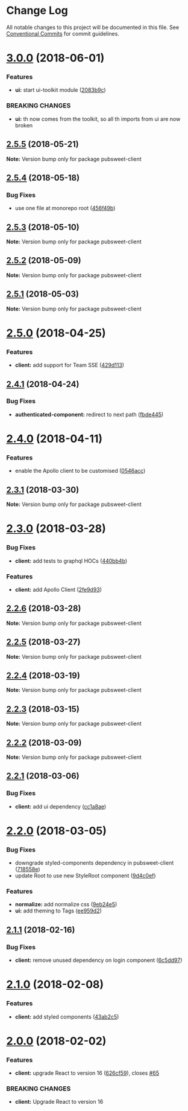 # Change Log

All notable changes to this project will be documented in this file.
See [Conventional Commits](https://conventionalcommits.org) for commit guidelines.

<a name="3.0.0"></a>
# [3.0.0](https://gitlab.coko.foundation/pubsweet/pubsweet/compare/pubsweet-client@2.5.5...pubsweet-client@3.0.0) (2018-06-01)


### Features

* **ui:** start ui-toolkit module ([2083b9c](https://gitlab.coko.foundation/pubsweet/pubsweet/commit/2083b9c))


### BREAKING CHANGES

* **ui:** th now comes from the toolkit, so all th imports from ui are now broken




<a name="2.5.5"></a>
## [2.5.5](https://gitlab.coko.foundation/pubsweet/pubsweet/compare/pubsweet-client@2.5.4...pubsweet-client@2.5.5) (2018-05-21)




**Note:** Version bump only for package pubsweet-client

<a name="2.5.4"></a>
## [2.5.4](https://gitlab.coko.foundation/pubsweet/pubsweet/compare/pubsweet-client@2.5.3...pubsweet-client@2.5.4) (2018-05-18)


### Bug Fixes

* use one file at monorepo root ([456f49b](https://gitlab.coko.foundation/pubsweet/pubsweet/commit/456f49b))




<a name="2.5.3"></a>
## [2.5.3](https://gitlab.coko.foundation/pubsweet/pubsweet/compare/pubsweet-client@2.5.2...pubsweet-client@2.5.3) (2018-05-10)




**Note:** Version bump only for package pubsweet-client

<a name="2.5.2"></a>
## [2.5.2](https://gitlab.coko.foundation/pubsweet/pubsweet/compare/pubsweet-client@2.5.1...pubsweet-client@2.5.2) (2018-05-09)




**Note:** Version bump only for package pubsweet-client

<a name="2.5.1"></a>
## [2.5.1](https://gitlab.coko.foundation/pubsweet/pubsweet/compare/pubsweet-client@2.5.0...pubsweet-client@2.5.1) (2018-05-03)




**Note:** Version bump only for package pubsweet-client

<a name="2.5.0"></a>
# [2.5.0](https://gitlab.coko.foundation/pubsweet/pubsweet/compare/pubsweet-client@2.4.1...pubsweet-client@2.5.0) (2018-04-25)


### Features

* **client:** add support for Team SSE ([429d113](https://gitlab.coko.foundation/pubsweet/pubsweet/commit/429d113))




<a name="2.4.1"></a>
## [2.4.1](https://gitlab.coko.foundation/pubsweet/pubsweet/compare/pubsweet-client@2.4.0...pubsweet-client@2.4.1) (2018-04-24)


### Bug Fixes

* **authenticated-component:** redirect to next path ([fbde445](https://gitlab.coko.foundation/pubsweet/pubsweet/commit/fbde445))




<a name="2.4.0"></a>
# [2.4.0](https://gitlab.coko.foundation/pubsweet/pubsweet/compare/pubsweet-client@2.3.1...pubsweet-client@2.4.0) (2018-04-11)


### Features

* enable the Apollo client to be customised ([0546acc](https://gitlab.coko.foundation/pubsweet/pubsweet/commit/0546acc))




<a name="2.3.1"></a>
## [2.3.1](https://gitlab.coko.foundation/pubsweet/pubsweet/compare/pubsweet-client@2.3.0...pubsweet-client@2.3.1) (2018-03-30)




**Note:** Version bump only for package pubsweet-client

<a name="2.3.0"></a>
# [2.3.0](https://gitlab.coko.foundation/pubsweet/pubsweet/compare/pubsweet-client@2.2.6...pubsweet-client@2.3.0) (2018-03-28)


### Bug Fixes

* **client:** add tests to graphql HOCs ([440bb4b](https://gitlab.coko.foundation/pubsweet/pubsweet/commit/440bb4b))


### Features

* **client:** add Apollo Client ([2fe9d93](https://gitlab.coko.foundation/pubsweet/pubsweet/commit/2fe9d93))




<a name="2.2.6"></a>
## [2.2.6](https://gitlab.coko.foundation/pubsweet/pubsweet/compare/pubsweet-client@2.2.5...pubsweet-client@2.2.6) (2018-03-28)




**Note:** Version bump only for package pubsweet-client

<a name="2.2.5"></a>
## [2.2.5](https://gitlab.coko.foundation/pubsweet/pubsweet/compare/pubsweet-client@2.2.4...pubsweet-client@2.2.5) (2018-03-27)




**Note:** Version bump only for package pubsweet-client

<a name="2.2.4"></a>
## [2.2.4](https://gitlab.coko.foundation/pubsweet/pubsweet/compare/pubsweet-client@2.2.3...pubsweet-client@2.2.4) (2018-03-19)




**Note:** Version bump only for package pubsweet-client

<a name="2.2.3"></a>
## [2.2.3](https://gitlab.coko.foundation/pubsweet/pubsweet/compare/pubsweet-client@2.2.2...pubsweet-client@2.2.3) (2018-03-15)




**Note:** Version bump only for package pubsweet-client

<a name="2.2.2"></a>

## [2.2.2](https://gitlab.coko.foundation/pubsweet/pubsweet/compare/pubsweet-client@2.2.1...pubsweet-client@2.2.2) (2018-03-09)

**Note:** Version bump only for package pubsweet-client

<a name="2.2.1"></a>

## [2.2.1](https://gitlab.coko.foundation/pubsweet/pubsweet/compare/pubsweet-client@2.2.0...pubsweet-client@2.2.1) (2018-03-06)

### Bug Fixes

* **client:** add ui dependency ([cc1a8ae](https://gitlab.coko.foundation/pubsweet/pubsweet/commit/cc1a8ae))

<a name="2.2.0"></a>

# [2.2.0](https://gitlab.coko.foundation/pubsweet/pubsweet/compare/pubsweet-client@2.1.1...pubsweet-client@2.2.0) (2018-03-05)

### Bug Fixes

* downgrade styled-components dependency in pubsweet-client ([718558e](https://gitlab.coko.foundation/pubsweet/pubsweet/commit/718558e))
* update Root to use new StyleRoot component ([9d4c0ef](https://gitlab.coko.foundation/pubsweet/pubsweet/commit/9d4c0ef))

### Features

* **normalize:** add normalize css ([9eb24e5](https://gitlab.coko.foundation/pubsweet/pubsweet/commit/9eb24e5))
* **ui:** add theming to Tags ([ee959d2](https://gitlab.coko.foundation/pubsweet/pubsweet/commit/ee959d2))

<a name="2.1.1"></a>

## [2.1.1](https://gitlab.coko.foundation/pubsweet/pubsweet/compare/pubsweet-client@2.1.0...pubsweet-client@2.1.1) (2018-02-16)

### Bug Fixes

* **client:** remove unused dependency on login component ([6c5dd97](https://gitlab.coko.foundation/pubsweet/pubsweet/commit/6c5dd97))

<a name="2.1.0"></a>

# [2.1.0](https://gitlab.coko.foundation/pubsweet/pubsweet/compare/pubsweet-client@2.0.0...pubsweet-client@2.1.0) (2018-02-08)

### Features

* **client:** add styled components ([43ab2c5](https://gitlab.coko.foundation/pubsweet/pubsweet/commit/43ab2c5))

<a name="2.0.0"></a>

# [2.0.0](https://gitlab.coko.foundation/pubsweet/pubsweet/compare/pubsweet-client@1.1.4...pubsweet-client@2.0.0) (2018-02-02)

### Features

* **client:** upgrade React to version 16 ([626cf59](https://gitlab.coko.foundation/pubsweet/pubsweet/commit/626cf59)), closes [#65](https://gitlab.coko.foundation/pubsweet/pubsweet/issues/65)

### BREAKING CHANGES

* **client:** Upgrade React to version 16
